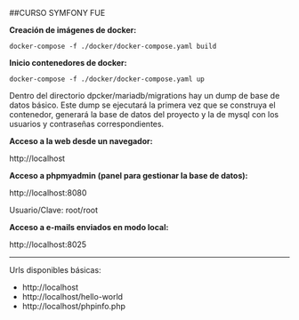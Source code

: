 ##CURSO SYMFONY FUE

**Creación de imágenes de docker:**
```
docker-compose -f ./docker/docker-compose.yaml build
```

**Inicio contenedores de docker:**
```
docker-compose -f ./docker/docker-compose.yaml up
```

Dentro del directorio dpcker/mariadb/migrations hay un dump de base de datos básico. 
Este dump se ejecutará la primera vez que se construya el contenedor, generará la base de datos del proyecto y la de mysql con los usuarios y contraseñas correspondientes.

**Acceso a la web desde un navegador:**

http://localhost

**Acceso a phpmyadmin (panel para gestionar la base de datos):**

http://localhost:8080

Usuario/Clave: root/root

**Acceso a e-mails enviados en modo local:**

http://localhost:8025

___

Urls disponibles básicas:

- http://localhost
- http://localhost/hello-world
- http://localhost/phpinfo.php
